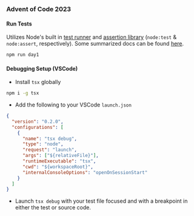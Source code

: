 ### Advent of Code 2023

#### Run Tests

Utilizes Node's built in [test runner](https://nodejs.org/api/test.html) and [assertion library](https://nodejs.org/api/assert.html) (`node:test` & `node:assert`, respectively). Some summarized docs can be found [here](https://www.sonarsource.com/blog/node-js-test-runner/).

```sh
npm run day1
```

#### Debugging Setup (VSCode)

- Install `tsx` globally

```sh
npm i -g tsx
```

- Add the following to your VSCode `launch.json`

```json
{
  "version": "0.2.0",
  "configurations": [
    {
      "name": "tsx debug",
      "type": "node",
      "request": "launch",
      "args": ["${relativeFile}"],
      "runtimeExecutable": "tsx",
      "cwd": "${workspaceRoot}",
      "internalConsoleOptions": "openOnSessionStart"
    }
  ]
}
```

- Launch `tsx debug` with your test file focused and with a breakpoint in either the test or source code.
